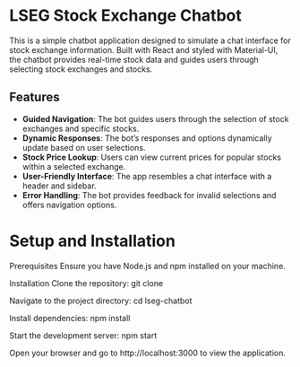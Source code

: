 # LSEG Stock Exchange Chatbot

This is a simple chatbot application designed to simulate a chat interface for stock exchange information. Built with React and styled with Material-UI, the chatbot provides real-time stock data and guides users through selecting stock exchanges and stocks.

## Features
- **Guided Navigation**: The bot guides users through the selection of stock exchanges and specific stocks.
- **Dynamic Responses**: The bot’s responses and options dynamically update based on user selections.
- **Stock Price Lookup**: Users can view current prices for popular stocks within a selected exchange.
- **User-Friendly Interface**: The app resembles a chat interface with a header and sidebar.
- **Error Handling**: The bot provides feedback for invalid selections and offers navigation options.

# Setup and Installation
Prerequisites
Ensure you have Node.js and npm installed on your machine.

Installation
Clone the repository:
git clone <repository-url>

Navigate to the project directory:
cd lseg-chatbot

Install dependencies:
npm install

Start the development server:
npm start

Open your browser and go to http://localhost:3000 to view the application.



